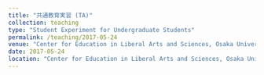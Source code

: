 ```yaml
---
title: "共通教育実習 (TA)"
collection: teaching
type: "Student Experiment for Undergraduate Students"
permalink: /teaching/2017-05-24
venue: "Center for Education in Liberal Arts and Sciences, Osaka University"
date: 2017-05-24
location: "Center for Education in Liberal Arts and Sciences, Osaka University"
---
```

